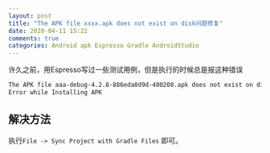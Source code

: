 ```yaml
---
layout: post
title: "The APK file xxxx.apk does not exist on disk问题修复"
date: 2020-04-11 15:22
comments: true
categories: Android apk Espresso Gradle AndroidStudio
---
```


许久之前，用Espresso写过一些测试用例，但是执行的时候总是报这种错误

```bash
The APK file aaa-debug-4.2.8-886eda0d9d-400208.apk does not exist on disk.
Error while Installing APK
```
<!--more-->


## 解决方法
执行`File -> Sync Project with Gradle Files` 即可。
